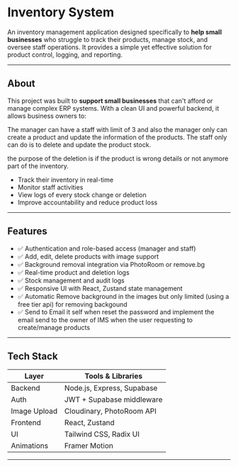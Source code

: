# Inventory System

An inventory management application designed specifically to **help small businesses** who struggle to track their products, manage stock, and oversee staff operations. It provides a simple yet effective solution for product control, logging, and reporting.

---

## About

This project was built to **support small businesses** that can't afford or manage complex ERP systems. With a clean UI and powerful backend, it allows business owners to:

The manager can have a staff with limit of 3 and also the manager only can create a product and update the information of the products.
The staff only can do is to delete and update the product stock.

the purpose of the deletion is if the product is wrong details or not anymore part of the inventory.

- Track their inventory in real-time
- Monitor staff activities
- View logs of every stock change or deletion
- Improve accountability and reduce product loss

---

## Features

- ✅ Authentication and role-based access (manager and staff)
- ✅ Add, edit, delete products with image support
- ✅ Background removal integration via PhotoRoom or remove.bg
- ✅ Real-time product and deletion logs
- ✅ Stock management and audit logs
- ✅ Responsive UI with React, Zustand state management
- ✅ Automatic Remove background in the images but only limited (using a free tier api) for removing backgound
- ✅ Send to Email it self when reset the password and implement the email send to the owner of IMS when the user requesting to create/manage products


---

## Tech Stack

| Layer        | Tools & Libraries           |
|--------------|-----------------------------|
| Backend      | Node.js, Express, Supabase  |
| Auth         | JWT + Supabase middleware   |
| Image Upload | Cloudinary, PhotoRoom API   |
| Frontend     | React, Zustand              |
| UI           | Tailwind CSS, Radix UI      |
| Animations   | Framer Motion               |

---
